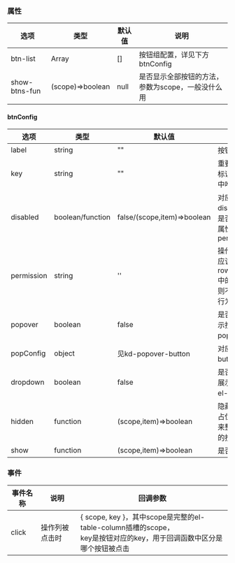 ### 属性
| 选项            | 类型               | 默认值  | 说明                          |
|---------------|------------------|------|-----------------------------|
| btn-list      | Array            | []   | 按钮组配置，详见下方btnConfig         |
| show-btns-fun | (scope)=>boolean | null | 是否显示全部按钮的方法，参数为scope，一般没什么用 |

#### btnConfig
| 选项         | 类型               | 默认值                         | 说明                                                         |
|------------|------------------|-----------------------------|------------------------------------------------------------|
| label      | string           | ""                          | 按钮文字                                                       |
| key        | string           | ""                          | 重要，操作按钮对应的标识符，需要在按钮组中唯一                                    |
| disabled   | boolean/function | false/(scope,item)=>boolean | 对应button的disabled属性，但按钮是否可点击还会有其他属性的影响，比如permission        |
| permission | string           | ''                          | 操作按钮对应的权限，应该是row.permissionTypes中的某个字段，不设置则不影响按钮disabled行为 |
| popover    | boolean          | false                       | 是否以popover形式展示按钮，内部使用kd-popover-button处理                   |
| popConfig  | object           | 见kd-popover-button          | 对应kd-popover-button的配置                                     |
| dropdown   | boolean          | false                       | 是否以dropdown形式展示按钮，内部使用el-dropdown处理                        |
| hidden     | function         | (scope,item)=>boolean       | 隐藏按钮，并会有一个占位符，让按钮列看起来整齐；dropdown中的按钮该属性不生效                 |
| show       | function         | (scope,item)=>boolean       | 是否渲染按钮                                                     |

### 事件
| 事件名称  | 说明      | 回调参数                                                                                  |
|-------|---------|---------------------------------------------------------------------------------------|
| click | 操作列被点击时 | { scope, key }，其中scope是完整的el-table-column插槽的scope，<br/>key是按钮对应的key，用于回调函数中区分是哪个按钮被点击 |